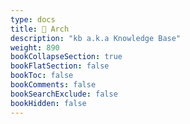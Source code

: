 ```yaml
---
type: docs
title: 🔷 Arch
description: "kb a.k.a Knowledge Base"
weight: 890
bookCollapseSection: true
bookFlatSection: false
bookToc: false
bookComments: false
bookSearchExclude: false
bookHidden: false
---
```

